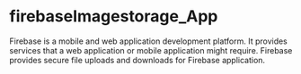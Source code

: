 # firebaseImagestorage_App

Firebase is a mobile and web application development platform. It provides services that a web application or mobile application might require. Firebase provides secure file uploads and downloads for Firebase application.
